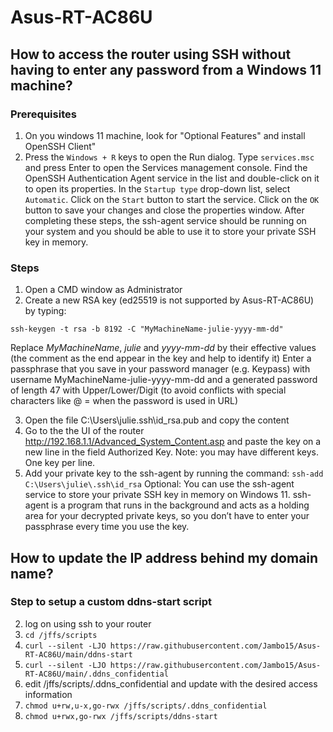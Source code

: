 # Asus-RT-AC86U

## How to access the router using SSH without having to enter any password from a Windows 11 machine?

### Prerequisites
1. On you windows 11 machine, look for "Optional Features" and install OpenSSH Client"
2. Press the ```Windows + R``` keys to open the Run dialog.
Type ```services.msc``` and press Enter to open the Services management console.
Find the OpenSSH Authentication Agent service in the list and double-click on it to open its properties.
In the ```Startup type``` drop-down list, select ```Automatic```.
Click on the ```Start``` button to start the service.
Click on the ```OK``` button to save your changes and close the properties window.
After completing these steps, the ssh-agent service should be running on your system and you should be able to use it to store your private SSH key in memory.

### Steps
1. Open a CMD window as Administrator
2. Create a new RSA key (ed25519 is not supported by Asus-RT-AC86U) by typing:
   
```ssh-keygen -t rsa -b 8192 -C "MyMachineName-julie-yyyy-mm-dd"```

Replace *MyMachineName*, *julie* and *yyyy-mm-dd* by their effective values (the comment as the end appear in the key and help to identify it)
Enter a passphrase that you save in your password manager (e.g. Keypass) with username MyMachineName-julie-yyyy-mm-dd and a generated password of length 47 with Upper/Lower/Digit (to avoid conflicts with special characters like @ = when the password is used in URL)

3. Open the file C:\Users\julie\.ssh\id_rsa.pub and copy the content
4. Go to the the UI of the router http://192.168.1.1/Advanced_System_Content.asp
and paste the key on a new line in the field Authorized Key. Note: you may have different keys. One key per line.
5. Add your private key to the ssh-agent by running the command: ```ssh-add C:\Users\julie\.ssh\id_rsa```
Optional: You can use the ssh-agent service to store your private SSH key in memory on Windows 11. ssh-agent is a program that runs in the background and acts as a holding area for your decrypted private keys, so you don’t have to enter your passphrase every time you use the key.

## How to update the IP address behind my domain name?
### Step to setup a custom ddns-start script
2. log on using ssh to your router
3. ```cd /jffs/scripts```
4. ```curl --silent -LJO https://raw.githubusercontent.com/Jambo15/Asus-RT-AC86U/main/ddns-start```
6. ```curl --silent -LJO https://raw.githubusercontent.com/Jambo15/Asus-RT-AC86U/main/.ddns_confidential```
7. edit /jffs/scripts/.ddns_confidential and update with the desired access information
8. ```chmod u+rw,u-x,go-rwx /jffs/scripts/.ddns_confidential```
9. ```chmod u+rwx,go-rwx /jffs/scripts/ddns-start```
